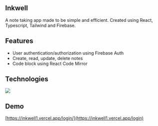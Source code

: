 ## Inkwell

A note taking app made to be simple and efficient. Created using React, Typescript, Tailwind and Firebase.

## Features

* User authentication/authorization using Firebase Auth
* Create, read, update, delete notes
* Code block using React Code Mirror

## Technologies

<div>
<img src="https://img.shields.io/badge/React-20232A?style=for-the-badge&logo=react&logoColor=61DAFB">
  

</div>

## Demo

[https://inkwell1.vercel.app/login/](https://inkwell1.vercel.app/login)

